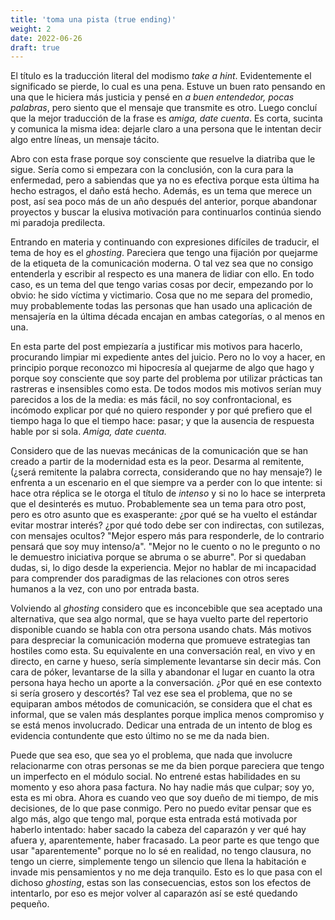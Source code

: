 ```yaml
---
title: 'toma una pista (true ending)'
weight: 2
date: 2022-06-26
draft: true
---
```

El título es la traducción literal del modismo _take a hint_. Evidentemente el significado se pierde, lo cual es una pena. Estuve un buen rato pensando en una que le hiciera más justicia y pensé en _a buen entendedor, pocas palabras_, pero siento que el mensaje que transmite es otro. Luego concluí que la mejor traducción de la frase es _amiga, date cuenta_. Es corta, sucinta y comunica la misma idea: dejarle claro a una persona que le intentan decir algo entre líneas, un mensaje tácito. 

Abro con esta frase porque soy consciente que resuelve la diatriba que le sigue. Sería como si empezara con la conclusión, con la cura para la enfermedad, pero a sabiendas que ya no es efectiva porque esta última ha hecho estragos, el daño está hecho. Además, es un tema que merece un post, así sea poco más de un año después del anterior, porque abandonar proyectos y buscar la elusiva motivación para continuarlos continúa siendo mi paradoja predilecta.

Entrando en materia y continuando con expresiones difíciles de traducir, el tema de hoy es el _ghosting_. Pareciera que tengo una fijación por quejarme de la etiqueta de la comunicación moderna. O tal vez sea que no consigo entenderla y escribir al respecto es una manera de lidiar con ello. En todo caso, es un tema del que tengo varias cosas por decir, empezando por lo obvio: he sido víctima y victimario. Cosa que no me separa del promedio, muy probablemente todas las personas que han usado una aplicación de mensajería en la última década encajan en ambas categorías, o al menos en una.

En esta parte del post empiezaría a justificar mis motivos para hacerlo, procurando limpiar mi expediente antes del juicio. Pero no lo voy a hacer, en principio porque reconozco mi hipocresía al quejarme de algo que hago y porque soy consciente que soy parte del problema por utilizar prácticas tan rastreras e insensibles como esta. De todos modos mis motivos serían muy parecidos a los de la media: es más fácil, no soy confrontacional, es incómodo explicar por qué no quiero responder y por qué prefiero que el tiempo haga lo que el tiempo hace: pasar; y que la ausencia de respuesta hable por si sola. _Amiga, date cuenta._

Considero que de las nuevas mecánicas de la comunicación que se han creado a partir de la modernidad esta es la peor. Desarma al remitente, (¿será remitente la palabra correcta, considerando que no hay mensaje?) le enfrenta a un escenario en el que siempre va a perder con lo que intente: si hace otra réplica se le otorga el título de _intenso_ y si no lo hace se interpreta que el desinterés es mutuo. Probablemente sea un tema para otro post, pero es otro asunto que es exasperante: ¿por qué se ha vuelto el estándar evitar mostrar interés? ¿por qué todo debe ser con indirectas, con sutilezas, con mensajes ocultos? "Mejor espero más para responderle, de lo contrario pensará que soy muy intenso/a". "Mejor no le cuento o no le pregunto o no le demuestro iniciativa porque se abruma o se aburre". Por si quedaban dudas, si, lo digo desde la experiencia. Mejor no hablar de mi incapacidad para comprender dos paradigmas de las relaciones con otros seres humanos a la vez, con uno por entrada basta. 

Volviendo al _ghosting_ considero que es inconcebible que sea aceptado una alternativa, que sea algo normal, que se haya vuelto parte del repertorio disponible cuando se habla con otra persona usando chats. Más motivos para despreciar la comunicación moderna que promueve estrategias tan hostiles como esta. Su equivalente en una conversación real, en vivo y en directo, en carne y hueso, sería simplemente levantarse sin decir más. Con cara de póker, levantarse de la silla y abandonar el lugar en cuanto la otra persona haya hecho un aporte a la conversación. ¿Por qué en ese contexto si sería grosero y descortés? Tal vez ese sea el problema, que no se equiparan ambos métodos de comunicación, se considera que el chat es informal, que se valen más desplantes porque implica menos compromiso y se está menos involucrado. Dedicar una entrada de un intento de blog es evidencia contundente que esto último no se me da nada bien.

Puede que sea eso, que sea yo el problema, que nada que involucre relacionarme con otras personas se me da bien porque pareciera que tengo un imperfecto en el módulo social. No entrené estas habilidades en su momento y eso ahora pasa factura. No hay nadie más que culpar; soy yo, esta es mi obra. Ahora es cuando veo que soy dueño de mi tiempo, de mis decisiones, de lo que pase conmigo. Pero no puedo evitar pensar que es algo más, algo que tengo mal, porque esta entrada está motivada por haberlo intentado: haber sacado la cabeza del caparazón y ver qué hay afuera y, aparentemente, haber fracasado. La peor parte es que tengo que usar "aparentemente" porque no lo sé en realidad, no tengo clausura, no tengo un cierre, simplemente tengo un silencio que llena la habitación e invade mis pensamientos y no me deja tranquilo. Esto es lo que pasa con el dichoso _ghosting_, estas son las consecuencias, estos son los efectos de intentarlo, por eso es mejor volver al caparazón así se esté quedando pequeño. 
